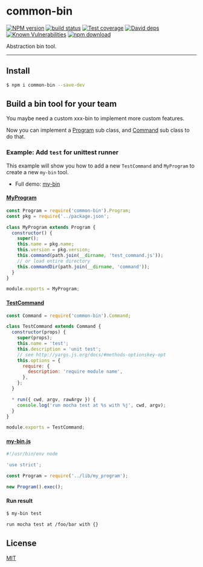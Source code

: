 # common-bin

[![NPM version][npm-image]][npm-url]
[![build status][travis-image]][travis-url]
[![Test coverage][codecov-image]][codecov-url]
[![David deps][david-image]][david-url]
[![Known Vulnerabilities][snyk-image]][snyk-url]
[![npm download][download-image]][download-url]

[npm-image]: https://img.shields.io/npm/v/common-bin.svg?style=flat-square
[npm-url]: https://npmjs.org/package/common-bin
[travis-image]: https://img.shields.io/travis/node-modules/common-bin.svg?style=flat-square
[travis-url]: https://travis-ci.org/node-modules/common-bin
[codecov-image]: https://codecov.io/gh/node-modules/common-bin/branch/master/graph/badge.svg
[codecov-url]: https://codecov.io/gh/node-modules/common-bin
[david-image]: https://img.shields.io/david/node-modules/common-bin.svg?style=flat-square
[david-url]: https://david-dm.org/node-modules/common-bin
[snyk-image]: https://snyk.io/test/npm/common-bin/badge.svg?style=flat-square
[snyk-url]: https://snyk.io/test/npm/common-bin
[download-image]: https://img.shields.io/npm/dm/common-bin.svg?style=flat-square
[download-url]: https://npmjs.org/package/common-bin

Abstraction bin tool.

---

## Install

```bash
$ npm i common-bin --save-dev
```

## Build a bin tool for your team

You maybe need a custom xxx-bin to implement more custom features.

Now you can implement a [Program](lib/program.js) sub class,
and [Command](lib/command.js) sub class to do that.

### Example: Add `test` for unittest runner

This example will show you how to add a new `TestCommand` and `MyProgram`
to create a new `my-bin` tool.

- Full demo: [my-bin](test/fixtures/my-bin)

#### [MyProgram](test/fixtures/my-bin/lib/my_program.js)

```js
const Program = require('common-bin').Program;
const pkg = require('../package.json';

class MyProgram extends Program {
  constructor() {
    super();
    this.name = pkg.name;
    this.version = pkg.version;
    this.command(path.join(__dirname, 'test_command.js'));
    // or load entire directory
    this.commandDir(path.join(__dirname, 'command'));
  }
}

module.exports = MyProgram;
```

#### [TestCommand](test/fixtures/my-bin/lib/test_command.js)

```js
const Command = require('common-bin').Command;

class TestCommand extends Command {
  constructor(props) {
    super(props);
    this.name = 'test';
    this.description = 'unit test';
    // see http://yargs.js.org/docs/#methods-optionskey-opt
    this.options = {
      require: {
        description: 'require module name',
      },
    };
  }

  * run({ cwd, argv, rawArgv }) {
    console.log('run mocha test at %s with %j', cwd, argv);
  }
}

module.exports = TestCommand;
```

#### [my-bin.js](test/fixtures/my-bin/bin/my-bin.js)

```js
#!/usr/bin/env node

'use strict';

const Program = require('../lib/my_program');

new Program().exec();
```

#### Run result

```bash
$ my-bin test

run mocha test at /foo/bar with {}
```

## License

[MIT](LICENSE)
